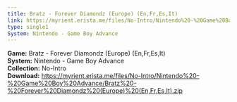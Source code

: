 ```yaml
---
title: Bratz - Forever Diamondz (Europe) (En,Fr,Es,It)
link: https://myrient.erista.me/files/No-Intro/Nintendo%20-%20Game%20Boy%20Advance/Bratz%20-%20Forever%20Diamondz%20(Europe)%20(En,Fr,Es,It).zip
type: single1
System: Nintendo - Game Boy Advance
---
```

<b>Game:</b> Bratz - Forever Diamondz (Europe) (En,Fr,Es,It)<br>
<b>System:</b> Nintendo - Game Boy Advance<br>
<b>Collection:</b> No-Intro<br>
<b>Download:</b> https://myrient.erista.me/files/No-Intro/Nintendo%20-%20Game%20Boy%20Advance/Bratz%20-%20Forever%20Diamondz%20(Europe)%20(En,Fr,Es,It).zip
